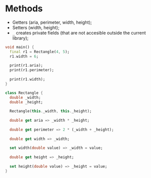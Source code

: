 # Methods

* Getters (aria, perimeter, width, height); 
* Setters (width, height);
* `_` creates private fields (that are not accesible outside the current library);

```dart
void main() {
  final r1 = Rectangle(4, 5);
  r1.width = 6;
  
  print(r1.aria);
  print(r1.perimeter);
  
  print(r1.width);
}

class Rectangle {
  double _width;
  double _height;
  
  Rectangle(this._width, this._height);
  
  double get aria => _width * _height;
  
  double get perimeter => 2 * (_width + _height);
  
  double get width => _width;
  
  set width(double value) => _width = value;
  
  double get height => _height;
  
  set height(double value) => _height = value;
}
```

